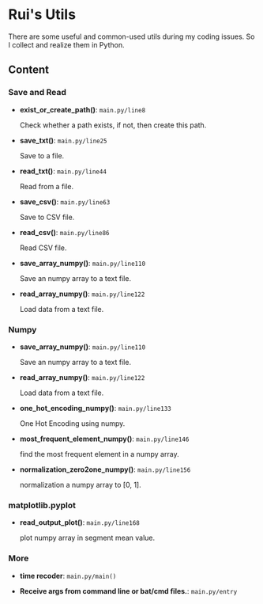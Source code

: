 # Rui's Utils

There are some useful and common-used utils during my coding issues. So I collect and realize them in Python.

## Content

### Save and Read

- **exist_or_create_path()**: `main.py/line8`

    Check whether a path exists, if not, then create this path.

- **save_txt()**: `main.py/line25`

    Save to a file.

- **read_txt()**: `main.py/line44`

    Read from a file.

- **save_csv()**: `main.py/line63`

    Save to CSV file.

- **read_csv()**: `main.py/line86`

    Read CSV file.

- **save_array_numpy()**: `main.py/line110`

    Save an numpy array to a text file.

- **read_array_numpy()**: `main.py/line122`

    Load data from a text file.

### Numpy

- **save_array_numpy()**: `main.py/line110`

    Save an numpy array to a text file.

- **read_array_numpy()**: `main.py/line122`

    Load data from a text file.

- **one_hot_encoding_numpy()**: `main.py/line133`

    One Hot Encoding using numpy.

- **most_frequent_element_numpy()**: `main.py/line146`

    find the most frequent element in a numpy array.

- **normalization_zero2one_numpy()**: `main.py/line156`

    normalization a numpy array to [0, 1].

### matplotlib.pyplot

- **read_output_plot()**: `main.py/line168`

    plot numpy array in segment mean value.
    


### More

- **time recoder**: `main.py/main()`

- **Receive args from command line or bat/cmd files.**: `main.py/entry`
